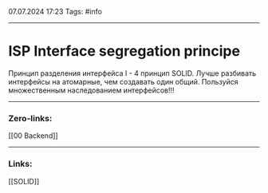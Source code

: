 07.07.2024 17:23
Tags: #info

---
# ISP Interface segregation principe
Принцип разделения интерфейса I - 4 принцип SOLID. Лучше разбивать интерфейсы на атомарные, чем создавать один общий. Пользуйся множественным наследованием интерфейсов!!!

---
### Zero-links:
[[00 Backend]]

---
### Links:
[[SOLID]]